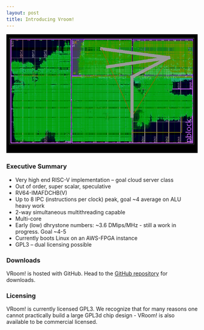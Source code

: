 ```yaml
---
layout: post
title: Introducing Vroom!
---
```

![placeholder](/talk/assets/chip.png "Branch Target Cache example")

### Executive Summary

* Very high end RISC-V implementation – goal cloud server class
* Out of order, super scalar, speculative
* RV64-IMAFDCHB(V)
* Up to 8 IPC (instructions per clock) peak, goal ~4 average on ALU heavy work
* 2-way simultaneous multithreading capable
* Multi-core
* Early (low) dhrystone numbers: ~3.6 DMips/MHz - still a work in progress. Goal ~4-5
* Currently boots Linux on an AWS-FPGA instance
* GPL3 – dual licensing possible

### Downloads

VRoom! is hosted with GitHub. Head to the <a href="https://github.com/MoonbaseOtago/vroom">GitHub repository</a> for downloads.

### Licensing

VRoom! is currently licensed GPL3. We recognize that for many reasons one cannot practically build a large GPL3d chip 
design - VRoom! is also available to be commercial licensed.


